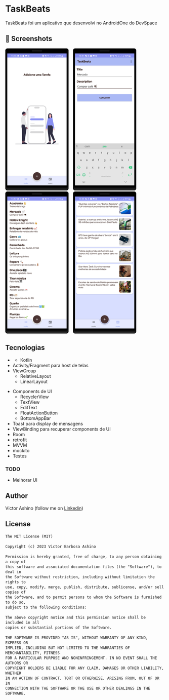 # TaskBeats
TaskBeats foi um aplicativo que desenvolvi no AndroidOne do DevSpace


## :camera_flash: Screenshots
<!-- You can add more screenshots here if you like -->
<img src="/result/empty.png" width="200">&emsp;<img src="/result/task_detail.png" width="200">&emsp;<img src="/result/task_list.png" width="200">&emsp;<img src="/result/news_list.png" width="200">

## Tecnologias
* * Kotlin
* Activity/Fragment para host de telas
* ViewGroup
    * RelativeLayout
    * LinearLayout
- Components de UI
    - RecyclerView
    - TextView
    - EditText
    - FloatActionButton
    - BottomAppBar
- Toast para display de mensagens
- ViewBinding para recuperar components de UI
- Room
- retrofit
- MVVM
- mockito
- Testes


### TODO
- Melhorar UI

## Author
Victor Ashino (follow me on [Linkedin](www.linkedin.com/in/victor-ashino-7ab3b0250))

## License
```
The MIT License (MIT)

Copyright (c) 2023 Victor Barbosa Ashino

Permission is hereby granted, free of charge, to any person obtaining a copy of
this software and associated documentation files (the "Software"), to deal in
the Software without restriction, including without limitation the rights to
use, copy, modify, merge, publish, distribute, sublicense, and/or sell copies of
the Software, and to permit persons to whom the Software is furnished to do so,
subject to the following conditions:

The above copyright notice and this permission notice shall be included in all
copies or substantial portions of the Software.

THE SOFTWARE IS PROVIDED "AS IS", WITHOUT WARRANTY OF ANY KIND, EXPRESS OR
IMPLIED, INCLUDING BUT NOT LIMITED TO THE WARRANTIES OF MERCHANTABILITY, FITNESS
FOR A PARTICULAR PURPOSE AND NONINFRINGEMENT. IN NO EVENT SHALL THE AUTHORS OR
COPYRIGHT HOLDERS BE LIABLE FOR ANY CLAIM, DAMAGES OR OTHER LIABILITY, WHETHER
IN AN ACTION OF CONTRACT, TORT OR OTHERWISE, ARISING FROM, OUT OF OR IN
CONNECTION WITH THE SOFTWARE OR THE USE OR OTHER DEALINGS IN THE SOFTWARE.
```
